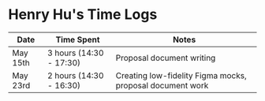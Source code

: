 # Henry Hu's Time Logs

| Date     | Time Spent                         | Notes                                                               |
|----------|------------------------------------|---------------------------------------------------------------------|
| May 15th | 3 hours (14:30 - 17:30)            | Proposal document writing                                           |
| May 23rd | 2 hours (14:30 - 16:30)            | Creating low-fidelity Figma mocks, proposal document work           |
